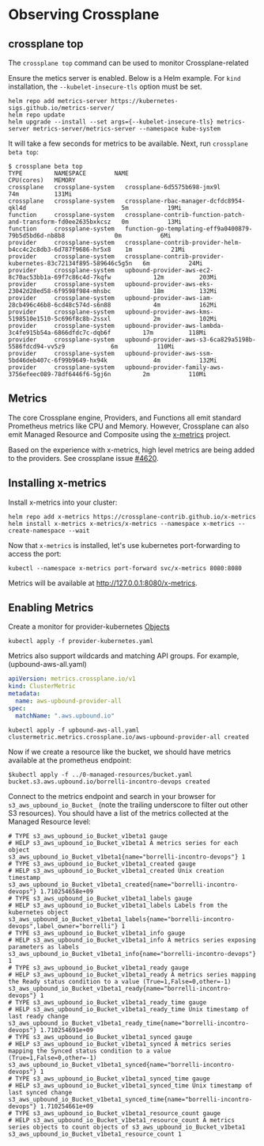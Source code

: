 # Observing Crossplane

## crossplane top

The `crossplane top` command can be used to monitor Crossplane-related  

Ensure the metics server is enabled. Below is a Helm example. For `kind` installation, the `--kubelet-insecure-tls` option must be set.

```shell
helm repo add metrics-server https://kubernetes-sigs.github.io/metrics-server/
helm repo update
helm upgrade --install --set args={--kubelet-insecure-tls} metrics-server metrics-server/metrics-server --namespace kube-system
```

It will take a few seconds for metrics to be available. Next, run `crossplane beta top`:

```shell
$ crossplane beta top
TYPE         NAMESPACE        NAME                                                              CPU(cores)   MEMORY
crossplane   crossplane-system   crossplane-6d5575b698-jmx9l                                       74m          131Mi
crossplane   crossplane-system   crossplane-rbac-manager-dcfdc8954-qkl4d                           5m           19Mi
function     crossplane-system   crossplane-contrib-function-patch-and-transform-fd0ee2635bxkcsz   0m           13Mi
function     crossplane-system   function-go-templating-eff9a0400879-79b5d5bd6d-nb8b8              0m           6Mi
provider     crossplane-system   crossplane-contrib-provider-helm-b4cc4c2c8db3-6d787f9686-hr5x8    1m           21Mi
provider     crossplane-system   crossplane-contrib-provider-kubernetes-83c72134f895-589646c5g5n   6m           24Mi
provider     crossplane-system   upbound-provider-aws-ec2-8c70ac53bb1a-69f7c86c4d-7kqfw            12m          203Mi
provider     crossplane-system   upbound-provider-aws-eks-23042d28ed58-6f9598f984-mhsbc            18m          132Mi
provider     crossplane-system   upbound-provider-aws-iam-28cb496c46b8-6cd48c574d-s6n88            4m           162Mi
provider     crossplane-system   upbound-provider-aws-kms-5198510e1510-5c696f8c8b-2ssxl            2m           102Mi
provider     crossplane-system   upbound-provider-aws-lambda-3c4fe915b54a-6866dfdc7c-dqb6f         17m          118Mi
provider     crossplane-system   upbound-provider-aws-s3-6ca829a5198b-5586fdcd94-vv5z9             6m           110Mi
provider     crossplane-system   upbound-provider-aws-ssm-5bd46deb407c-6f99b9649-hx94k             4m           132Mi
provider     crossplane-system   upbound-provider-family-aws-3756efeec089-78df6446f6-5gj6n         2m           110Mi
```

## Metrics

The core Crossplane engine, Providers, and Functions all emit standard Prometheus metrics like CPU and Memory. However, Crossplane can also emit Managed Resource and Composite using the [x-metrics](https://github.com/crossplane-contrib/x-metrics) project.

Based on the experience with x-metrics, high level metrics are being added to the providers. See crossplane issue [#4620](https://github.com/crossplane/crossplane/issues/4620).

## Installing x-metrics

Install x-metrics into your cluster:

```shell
helm repo add x-metrics https://crossplane-contrib.github.io/x-metrics
helm install x-metrics x-metrics/x-metrics --namespace x-metrics --create-namespace --wait
```

Now that `x-metrics` is installed, let's use kubernetes port-forwarding to access the port:

```shell
kubectl --namespace x-metrics port-forward svc/x-metrics 8080:8080
```

Metrics will be available at  <http://127.0.0.1:8080/x-metrics>.

## Enabling Metrics

Create a monitor for provider-kubernetes [Objects]()

```shell
kubectl apply -f provider-kubernetes.yaml
```

Metrics also support wildcards and matching API groups. For example, (upbound-aws-all.yaml)

```yaml
apiVersion: metrics.crossplane.io/v1
kind: ClusterMetric
metadata:
  name: aws-upbound-provider-all
spec:
  matchName: ".aws.upbound.io"
```

```shell
kubectl apply -f upbound-aws-all.yaml
clustermetric.metrics.crossplane.io/aws-upbound-provider-all created
```

Now if we create a resource like the bucket, we should have metrics available at the prometheus endpoint:

```shell
$kubectl apply -f ../0-managed-resources/bucket.yaml 
bucket.s3.aws.upbound.io/borrelli-incontro-devops created
```

Connect to the metrics endpoint and search in your browser for `s3_aws_upbound_io_Bucket_` (note the trailing underscore to filter out other S3 resources). You should have a list of the metrics collected at the Managed Resource level:

```
# TYPE s3_aws_upbound_io_Bucket_v1beta1 gauge
# HELP s3_aws_upbound_io_Bucket_v1beta1 A metrics series for each object
s3_aws_upbound_io_Bucket_v1beta1{name="borrelli-incontro-devops"} 1
# TYPE s3_aws_upbound_io_Bucket_v1beta1_created gauge
# HELP s3_aws_upbound_io_Bucket_v1beta1_created Unix creation timestamp
s3_aws_upbound_io_Bucket_v1beta1_created{name="borrelli-incontro-devops"} 1.710254658e+09
# TYPE s3_aws_upbound_io_Bucket_v1beta1_labels gauge
# HELP s3_aws_upbound_io_Bucket_v1beta1_labels Labels from the kubernetes object
s3_aws_upbound_io_Bucket_v1beta1_labels{name="borrelli-incontro-devops",label_owner="borrelli"} 1
# TYPE s3_aws_upbound_io_Bucket_v1beta1_info gauge
# HELP s3_aws_upbound_io_Bucket_v1beta1_info A metrics series exposing parameters as labels
s3_aws_upbound_io_Bucket_v1beta1_info{name="borrelli-incontro-devops"} 1
# TYPE s3_aws_upbound_io_Bucket_v1beta1_ready gauge
# HELP s3_aws_upbound_io_Bucket_v1beta1_ready A metrics series mapping the Ready status condition to a value (True=1,False=0,other=-1)
s3_aws_upbound_io_Bucket_v1beta1_ready{name="borrelli-incontro-devops"} 1
# TYPE s3_aws_upbound_io_Bucket_v1beta1_ready_time gauge
# HELP s3_aws_upbound_io_Bucket_v1beta1_ready_time Unix timestamp of last ready change
s3_aws_upbound_io_Bucket_v1beta1_ready_time{name="borrelli-incontro-devops"} 1.710254691e+09
# TYPE s3_aws_upbound_io_Bucket_v1beta1_synced gauge
# HELP s3_aws_upbound_io_Bucket_v1beta1_synced A metrics series mapping the Synced status condition to a value (True=1,False=0,other=-1)
s3_aws_upbound_io_Bucket_v1beta1_synced{name="borrelli-incontro-devops"} 1
# TYPE s3_aws_upbound_io_Bucket_v1beta1_synced_time gauge
# HELP s3_aws_upbound_io_Bucket_v1beta1_synced_time Unix timestamp of last synced change
s3_aws_upbound_io_Bucket_v1beta1_synced_time{name="borrelli-incontro-devops"} 1.710254661e+09
# TYPE s3_aws_upbound_io_Bucket_v1beta1_resource_count gauge
# HELP s3_aws_upbound_io_Bucket_v1beta1_resource_count A metrics series objects to count objects of s3_aws_upbound_io_Bucket_v1beta1
s3_aws_upbound_io_Bucket_v1beta1_resource_count 1
```
